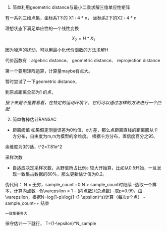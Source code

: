 1. 简单利用geometric distance与最小二乘求解三维单应性矩阵

有一系列三维点集，坐标系1下的 X1 : 4 * n， 坐标系2下的X2 : 4 * n

理想状态下满足单应性的一个线性变换

$$X_2 = H * X_1$$

因为噪声的扰动，可以用最小化代价函数的方法求解H

代价函数有：algebric distance、 geometric distance、 reprojection distance

第一个要用矩阵运算，计算量maybe有点大。

暂时尝试了一下geometric distance，

到原点距离全部为1 的点，


*接下来是不是要看看，在特定的运动环境下，它们可以通过怎样的方法进行一个匹配*


2. 简单鲁棒估计RANSAC

- 距离阈值
如果假定测量误差为0均值，σ方差，那么点距离直线的距离服从卡方分布，自由度为m,m为模型的余维度。
根据卡方分布，置信度百分之95,

余维度为3的话，t^2=7.81σ^2


采样次数

- 自适应决定采样次数，从野值所占比例ε 较大开始算，比如从0.5开始，一旦发现一致集占数据的80%，那么更新估计值为0.2。

伪代码：
N = 无穷，sample_count  =0
N > sample_count时继续
	-选取一个样本，计算内点数
	-令\varepsilon = 1 – (内点数)/(总点数)
	-取p=0.99，由\varepsilon，根据N=log(1-p)/log(1-(1-\epsilon)^s)计算（每次s个点）
	-sample_count++
结束

	一致集要多大
保守估计一下就行， T=(1-\epsilon)*N_sample


